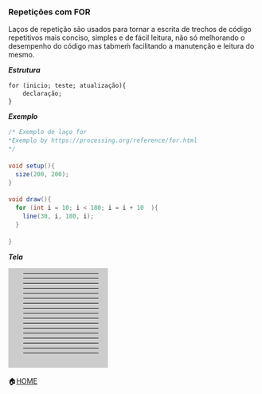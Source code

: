 ### Repetições com FOR

Laços de repetição são usados para tornar a escrita de trechos de código repetitivos mais conciso, simples e de fácil leitura, 
não só melhorando o desempenho do código mas tabmeḿ facilitando a manutenção e leitura do mesmo.

***Estrutura***
```
for (inicio; teste; atualização){
    declaração;
}
```

***Exemplo***
```java
/* Exemplo de laço for
*Exemplo by https://processing.org/reference/for.html
*/

void setup(){
  size(200, 200);
}

void draw(){
  for (int i = 10; i < 180; i = i + 10  ){
    line(30, i, 180, i);
  }

}
```

***Tela***

![for](https://github.com/Evaldo-comp/Processing/blob/master/Java/Exemplos/Loops/for_2/for.jpg)

:house:[HOME](https://github.com/Evaldo-comp/Processing/blob/master/README.md)
